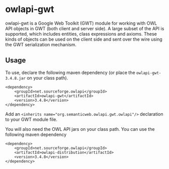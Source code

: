 owlapi-gwt
==========

owlapi-gwt is a Google Web Toolkit (GWT) module for working with OWL API objects in GWT (both client and server side).
A large subset of the API is supported, which includes entities, class expressions and axioms.  These kinds of objects
can be used on the client side and sent over the wire using the GWT serialization mechanism.

Usage
-----

To use, declare the following maven dependency (or place the ```owlapi-gwt-3.4.8.jar``` on your class path).

```
<dependency>
    <groupId>net.sourceforge.owlapi</groupId>
    <artifactId>owlapi-gwt</artifactId>
    <version>3.4.8</version>
</dependency>
```

Add an ```<inherits name="org.semanticweb.owlapi.gwt.owlapi"/>``` declaration to your GWT module file.

You will also need the OWL API jars on your class path.  You can use the following maven dependency

```
<dependency>
    <groupId>net.sourceforge.owlapi</groupId>
    <artifactId>owlapi-distribution</artifactId>
    <version>3.4.8</version>
</dependency>
```